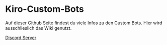 # Kiro-Custom-Bots

Auf dieser Github Seite findest du viele Infos zu den Custom Bots. Hier wird ausschlieslich das Wiki genutzt.

[Discord Server](https://discord.gg/wQ2b8JF5rC)





